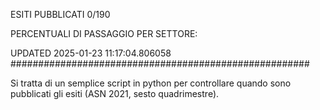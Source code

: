 ESITI PUBBLICATI 0/190 

PERCENTUALI DI PASSAGGIO PER SETTORE:

UPDATED 2025-01-23 11:17:04.806058
###################################################### 

Si tratta di un semplice script in python per controllare quando sono pubblicati gli esiti (ASN 2021, sesto quadrimestre).

